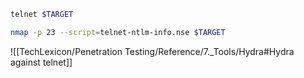 ```bash - kali
telnet $TARGET
```

```bash  - kali
nmap -p 23 --script=telnet-ntlm-info.nse $TARGET
```

![[TechLexicon/Penetration Testing/Reference/7._Tools/Hydra#Hydra against telnet]]